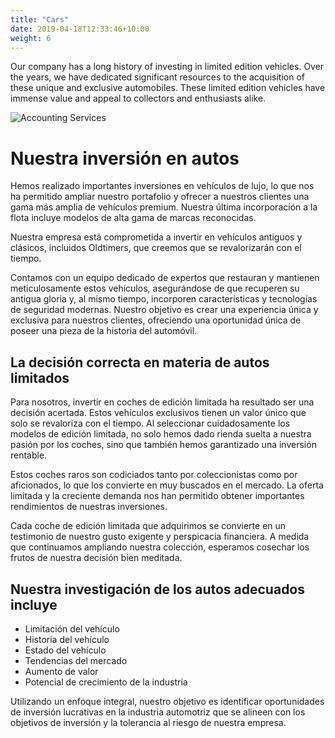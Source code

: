 ```yaml
---
title: "Cars"
date: 2019-04-18T12:33:46+10:00
weight: 6
---
```


Our company has a long history of investing in limited edition vehicles. Over the years, we have dedicated significant resources to the acquisition of these unique and exclusive automobiles. These limited edition vehicles have immense value and appeal to collectors and enthusiasts alike.

![Accounting Services](/victoryjacklimited/images/depositphotos2.jpg)

# Nuestra inversión en autos

Hemos realizado importantes inversiones en vehículos de lujo, lo que nos ha permitido ampliar nuestro portafolio y ofrecer a nuestros clientes una gama más amplia de vehículos premium. Nuestra última incorporación a la flota incluye modelos de alta gama de marcas reconocidas.

Nuestra empresa está comprometida a invertir en vehículos antiguos y clásicos, incluidos Oldtimers, que creemos que se revalorizarán con el tiempo.

Contamos con un equipo dedicado de expertos que restauran y mantienen meticulosamente estos vehículos, asegurándose de que recuperen su antigua gloria y, al mismo tiempo, incorporen características y tecnologías de seguridad modernas. Nuestro objetivo es crear una experiencia única y exclusiva para nuestros clientes, ofreciendo una oportunidad única de poseer una pieza de la historia del automóvil.

## La decisión correcta en materia de autos limitados

Para nosotros, invertir en coches de edición limitada ha resultado ser una decisión acertada. Estos vehículos exclusivos tienen un valor único que solo se revaloriza con el tiempo. Al seleccionar cuidadosamente los modelos de edición limitada, no solo hemos dado rienda suelta a nuestra pasión por los coches, sino que también hemos garantizado una inversión rentable.

Estos coches raros son codiciados tanto por coleccionistas como por aficionados, lo que los convierte en muy buscados en el mercado. La oferta limitada y la creciente demanda nos han permitido obtener importantes rendimientos de nuestras inversiones.

Cada coche de edición limitada que adquirimos se convierte en un testimonio de nuestro gusto exigente y perspicacia financiera. A medida que continuamos ampliando nuestra colección, esperamos cosechar los frutos de nuestra decisión bien meditada.

## Nuestra investigación de los autos adecuados incluye

- Limitación del vehículo
- Historia del vehículo
- Estado del vehículo
- Tendencias del mercado
- Aumento de valor
- Potencial de crecimiento de la industria

Utilizando un enfoque integral, nuestro objetivo es identificar oportunidades de inversión lucrativas en la industria automotriz que se alineen con los objetivos de inversión y la tolerancia al riesgo de nuestra empresa.
